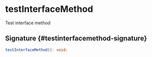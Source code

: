 # testInterfaceMethod

Test interface method

## Signature {#testinterfacemethod-signature}

```typescript
testInterfaceMethod(): void;
```
